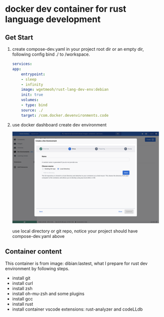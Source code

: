 # docker dev container for rust language development

## Get Start

1. create compose-dev.yaml in your project root dir or an empty dir, following config bind ./ to /workspace.

    ```yaml
    services:
    app:
        entrypoint:
        - sleep
        - infinity
        image: wgetmeoh/rust-lang-dev-env:debian
        init: true
        volumes:
        - type: bind
        source: ./
        target: /com.docker.devenvironments.code
    ```

2. use docker dashboard create dev environment

    ![Alt text](image.png)

    use local directory or git repo, notice your project should have compose-dev.yaml above

## Container content

This container is from image: dibian:lastest, what I prepare for rust dev environment by following steps.

* install git
* install curl
* install zsh
* install oh-mu-zsh and some plugins
* install gcc
* install rust
* install container vscode extensions: rust-analyzer and codeLLdb
